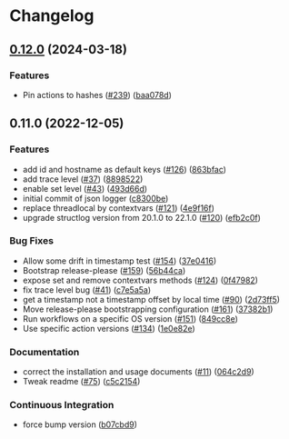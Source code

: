 # Changelog

## [0.12.0](https://github.com/linz/python-linz-logger/compare/v0.11.0...v0.12.0) (2024-03-18)


### Features

* Pin actions to hashes ([#239](https://github.com/linz/python-linz-logger/issues/239)) ([baa078d](https://github.com/linz/python-linz-logger/commit/baa078de062773caa35deb4273331a99aa13bd9c))

## 0.11.0 (2022-12-05)


### Features

* add id and hostname as default keys ([#126](https://github.com/linz/python-linz-logger/issues/126)) ([863bfac](https://github.com/linz/python-linz-logger/commit/863bfac924aa4bfbb0a4942657cc35ddcb665449))
* add trace level ([#37](https://github.com/linz/python-linz-logger/issues/37)) ([8898522](https://github.com/linz/python-linz-logger/commit/889852270dceb4c7b21c45932f68bc6103afc662))
* enable set level ([#43](https://github.com/linz/python-linz-logger/issues/43)) ([493d66d](https://github.com/linz/python-linz-logger/commit/493d66d90dcbcad8aa09192446614c1d0b35e0fc))
* initial commit of json logger ([c8300be](https://github.com/linz/python-linz-logger/commit/c8300be7b5b5ab4ff5da4653a10f3938f538e05f))
* replace threadlocal by contextvars ([#121](https://github.com/linz/python-linz-logger/issues/121)) ([4e9f16f](https://github.com/linz/python-linz-logger/commit/4e9f16f98b20671aca5a97b4a60b3bb62378179b))
* upgrade structlog version from 20.1.0 to 22.1.0 ([#120](https://github.com/linz/python-linz-logger/issues/120)) ([efb2c0f](https://github.com/linz/python-linz-logger/commit/efb2c0f32b154c89ffb9895c67afaa9661ffd4c3))


### Bug Fixes

* Allow some drift in timestamp test ([#154](https://github.com/linz/python-linz-logger/issues/154)) ([37e0416](https://github.com/linz/python-linz-logger/commit/37e04166db442640d1170dc29c3742b2a82fe253))
* Bootstrap release-please ([#159](https://github.com/linz/python-linz-logger/issues/159)) ([56b44ca](https://github.com/linz/python-linz-logger/commit/56b44ca10fbfb2807524f4c4c9adc22de8946d93))
* expose set and remove contextvars methods ([#124](https://github.com/linz/python-linz-logger/issues/124)) ([0f47982](https://github.com/linz/python-linz-logger/commit/0f47982b95e40267d61e0913745c0a0399a0b182))
* fix trace level bug ([#41](https://github.com/linz/python-linz-logger/issues/41)) ([c7e5a5a](https://github.com/linz/python-linz-logger/commit/c7e5a5a53a13f99a1761df46fc0a1bd799cc779b))
* get a timestamp not a timestamp offset by local time ([#90](https://github.com/linz/python-linz-logger/issues/90)) ([2d73ff5](https://github.com/linz/python-linz-logger/commit/2d73ff594a5b226b9d53a243146c3e34b22b911b))
* Move release-please bootstrapping configuration ([#161](https://github.com/linz/python-linz-logger/issues/161)) ([37382b1](https://github.com/linz/python-linz-logger/commit/37382b1dc6602f6ccd41a45dddb04dd67676f9ff))
* Run workflows on a specific OS version ([#151](https://github.com/linz/python-linz-logger/issues/151)) ([849cc8e](https://github.com/linz/python-linz-logger/commit/849cc8e55b593da753e965a060c7c3c9614d0353))
* Use specific action versions ([#134](https://github.com/linz/python-linz-logger/issues/134)) ([1e0e82e](https://github.com/linz/python-linz-logger/commit/1e0e82e8bff6695f3e19dcd5c363424276c492b8))


### Documentation

* correct the installation and usage documents ([#11](https://github.com/linz/python-linz-logger/issues/11)) ([064c2d9](https://github.com/linz/python-linz-logger/commit/064c2d964fcdc4bd6aee0ebb7d4eaf8c2a0d1e35))
* Tweak readme ([#75](https://github.com/linz/python-linz-logger/issues/75)) ([c5c2154](https://github.com/linz/python-linz-logger/commit/c5c2154bb78501be3f4e3f9771b28fca31b9f988))


### Continuous Integration

* force bump version ([b07cbd9](https://github.com/linz/python-linz-logger/commit/b07cbd9667caf236852ec1d6fdc39a73863d3d2f))
